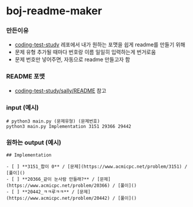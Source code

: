 # boj-readme-maker

### 만든이유

- [coding-test-study](https://github.com/boostcamp-ai-tech-4/coding-test-study) 레포에서 내가 원하는 포맷을 쉽게 readme를 만들기 위해
- 문제 유형 추가될 때마다 번호랑 이름 일일히 입력하는게 번거로움
- 문제 번호만 넣어주면, 자동으로 readme 만들고자 함

### README 포맷

- [coding-test-study/sally/README](https://github.com/boostcamp-ai-tech-4/coding-test-study/blob/main/sally/README.md) 참고

### input (예시)

```text
# python3 main.py (문제유형) (문제번호)
python3 main.py Implementation 3151 29366 29442
```

### 원하는 output (예시)

```text
## Implementation

- [ ] **3151_합이 0** / [문제](https://www.acmicpc.net/problem/3151) / [풀이]()
- [ ] **20366_같이 눈사람 만들래?** / [문제](https://www.acmicpc.net/problem/20366) / [풀이]()
- [ ] **20442_ㅋㅋ루ㅋㅋ** / [문제](https://www.acmicpc.net/problem/20442) / [풀이]()
```

